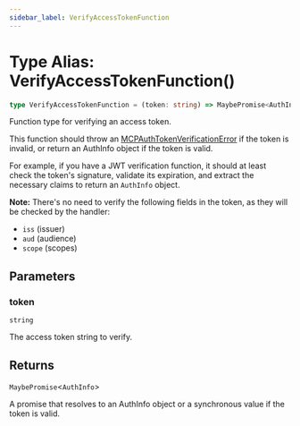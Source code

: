 ```yaml
---
sidebar_label: VerifyAccessTokenFunction
---
```


# Type Alias: VerifyAccessTokenFunction()

```ts
type VerifyAccessTokenFunction = (token: string) => MaybePromise<AuthInfo>;
```

Function type for verifying an access token.

This function should throw an [MCPAuthTokenVerificationError](/references/js/classes/MCPAuthTokenVerificationError.md) if the token is invalid,
or return an AuthInfo object if the token is valid.

For example, if you have a JWT verification function, it should at least check the token's
signature, validate its expiration, and extract the necessary claims to return an `AuthInfo`
object.

**Note:** There's no need to verify the following fields in the token, as they will be checked
by the handler:

- `iss` (issuer)
- `aud` (audience)
- `scope` (scopes)

## Parameters

### token

`string`

The access token string to verify.

## Returns

`MaybePromise`\<`AuthInfo`\>

A promise that resolves to an AuthInfo object or a synchronous value if the
token is valid.
